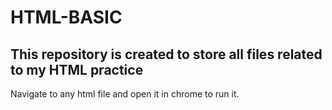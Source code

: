 # HTML-BASIC
## This repository is created to store all files related to my HTML practice
Navigate to  any html file and open it in chrome to run it.
